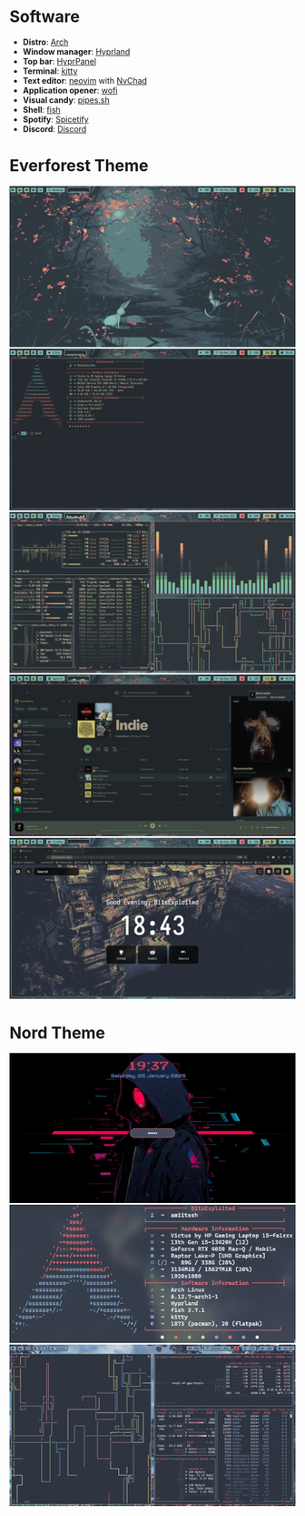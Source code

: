 # Software
-   **Distro**: [Arch](https://archlinux.org)
-   **Window manager**: [Hyprland](https://hyprland.org/)
-   **Top bar**: [HyprPanel](https://hyprpanel.com/)
-   **Terminal**: [kitty](https://github.com/kovidgoyal/kitty)
-   **Text editor**: [neovim](https://github.com/neovim/neovim) with [NvChad](https://nvchad.com)
-   **Application opener**: [wofi](https://github.com/davatorium/rofi)
-   **Visual candy**: [pipes.sh](https://github.com/pipeseroni/pipes.sh)
-   **Shell**: [fish](https://github.com/fish-shell/fish-shell)
-   **Spotify**: [Spicetify](https://github.com/spicetify)
-   **Discord**: [Discord](https://betterdiscord.app/)


# Everforest Theme

![riceSS](everforest_main.png)
![riceSS](kitty.png)
![riceSS](applications_everforest.png)
![riceSS](spotify_everforest.png)
![riceSS](ff_everforest.png)

# Nord Theme
![riceSS](hyprlock.png)
![riceSS](neofetch.png)
![riceSS](application1.png)



